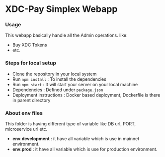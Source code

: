 # XDC-Pay Simplex Webapp #

### Usage ###

This webapp basically handle all the Admin operations.
like:
* Buy XDC Tokens
* etc.
### Steps for local setup ###

* Clone the repository in your local system
* Run `npm install` : To install the dependencies 
* Run `npm start` : It will start your server on your local machine
* Dependencies : Defined under `package.json` 
* Deployment instructions : Docker based deployment, Dockerfile is there in parent directory

### About env files ###

This folder is having different type of variable like DB url, PORT, microservice url etc.
* **env.development** : it have all variable which is use in mainnet environment.
* **env.prod** : it have all variable which is use for production environment.



